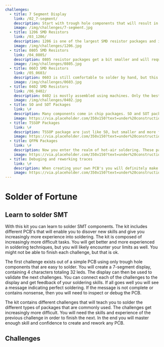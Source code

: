 ```yaml
---
challenges:
  - title: 7 Segment Display
    link: /02_7-segment/
    description: Start with trough hole components that will result in a validation platform for the next challenges
    image: /img/challenges/7-segment.jpg
  - title: 1206 SMD Resistors
    link: /03_1206/
    description: 1206 is one of the largest SMD resistor packages and is perfect as a first introduction into SMT soldering
    image: /img/challenges/1206.jpg
  - title: 0805 SMD Resistors
    link: /04_0805/
    description: 0805 resistor packages get a bit smaller and will require a steadier hand
    image: /img/challenges/0805.jpg
  - title: 0603 SMD Resistors
    link: /05_0603/
    description: 0603 is still comfortable to solder by hand, but this might not be for everybody
    image: /img/challenges/0603.jpg
  - title: 0402 SMD Resistors
    link: /06_0402/
    description: 0402 is mostly assembled using machines. Only the best will be able to tackle this challenge. You can call you a master 
    image: /img/challenges/0402.jpg
  - title: SO and SOT Packages
    link: \#
    description: Many components come in chip packages. SO and SOT packages are one of the larger kind and are a perfect fit for this challenge
    image: https://via.placeholder.com/350x150?text=under%20construction
  - title: TSSOP Packages
    link: \#
    description: TSSOP package are just like SO, but smaller and more fragile. This challenge will be harder, but is the ideal to get more experience and confidence
    image: https://via.placeholder.com/350x150?text=under%20construction
  - title: QFPN Packages
    link: \#
    description: Now you enter the realm of hot-air soldering. These packages don't have any leads, but are still possible to solder by hand
    image: https://via.placeholder.com/350x150?text=under%20construction
  - title: Debuging and reworking traces
    link: \#
    description: When creating your own PCB's you will definitely make mistakes. In this challenge you can learn how some of the mistakes can be corrected
    image: https://via.placeholder.com/350x150?text=under%20construction
---
```


# Solder of Fortune

## Learn to solder SMT

With this kit you can learn to solder SMT components. The kit includes different PCB's that will enable you to disover new skills and give you increasingly more experience into soldering. The kit is composed of increasingly more difficult tasks. You will get better and more experienced in soldering techniques, but you will likely encounter your limits as well. You might not be able to finish each challenge, but that is ok.

The first challenge exists out of a simple PCB using only trough hole components that are easy to solder. You will create a 7-segment display, containing 4 characters totaling 32 leds. The display can then be used to validate the next challenges. You can connect each of the challenges to the display and get feedback of your soldering skills. If all goes well you will see a message indicating perfect soldering. If the message is not complete or contains nonsense, then you will need to inspect or debug the PCB.

The kit contains different challenges that will teach you to solder the different types of packages that are commonly used. The challenges get increasingly more difficult. You will need the skills and experience of the previous challenge in order to finish the next. In the end you will master enough skill and confidence to  create and rework any PCB.

## Challenges

<ChallengeSummary />
